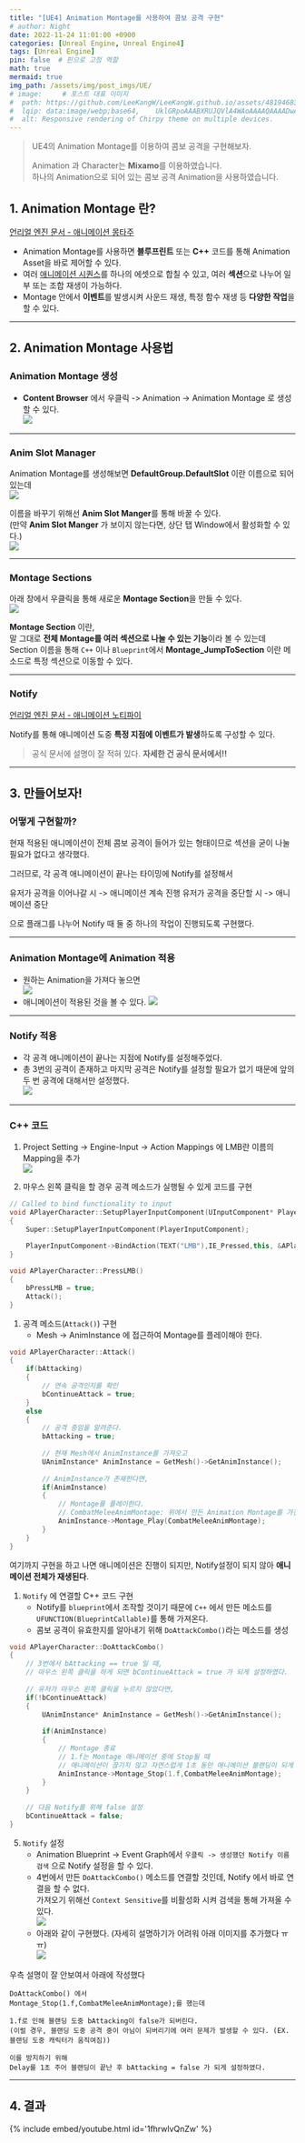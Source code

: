 ```yaml
---
title: "[UE4] Animation Montage를 사용하여 콤보 공격 구현"
# author: Night
date: 2022-11-24 11:01:00 +0900
categories: [Unreal Engine, Unreal Engine4]
tags: [Unreal Engine]
pin: false  # 핀으로 고정 역할
math: true
mermaid: true
img_path: /assets/img/post_imgs/UE/
# image:     # 포스트 대표 이미지
#  path: https://github.com/LeeKangW/LeeKangW.github.io/assets/48194683/7e5b8251-2544-4eea-b702-ad59aa404e9e
#  lqip: data:image/webp;base64,    UklGRpoAAABXRUJQVlA4WAoAAAAQAAAADwAABwAAQUxQSDIAAAARL0AmbZurmr57yyIiqE8oiG0bejIYEQTgqiDA9vqnsUSI6H+oAERp2HZ65qP/VIAWAFZQOCBCAAAA8AEAnQEqEAAIAAVAfCWkAALp8sF8rgRgAP7o9FDvMCkMde9PK7euH5M1m6VWoDXf2FkP3BqV0ZYbO6NA/VFIAAAA
#  alt: Responsive rendering of Chirpy theme on multiple devices.
---
```


>UE4의 Animation Montage를 이용하여 콤보 공격을 구현해보자.
>
>Animation 과 Character는 **Mixamo**를 이용하였습니다.  
>하나의 Animation으로 되어 있는 콤보 공격 Animation을 사용하였습니다.

## 1. Animation Montage 란?
[언리얼 엔진 문서 - 애니메이션 몽타주](https://docs.unrealengine.com/4.27/ko/AnimatingObjects/SkeletalMeshAnimation/AnimMontage/)  

- Animation Montage를 사용하면 **블루프린트** 또는 **C++** 코드를 통해 Animation Asset을 바로 제어할 수 있다.
- 여러 [애니메이션 시퀀스](https://docs.unrealengine.com/4.27/ko/AnimatingObjects/SkeletalMeshAnimation/Sequences/)를 하나의 에셋으로 합칠 수 있고, 여러 **섹션**으로 나누어 일부 또는 조합 재생이 가능하다.
- Montage 안에서 **이벤트**를 발생시켜 사운드 재생, 특정 함수 재생 등 **다양한 작업**을 할 수 있다.

***

## 2. Animation Montage 사용법
### Animation Montage 생성
- **Content Browser** 에서 우클릭 -> Animation -> Animation Montage 로 생성할 수 있다.  
![](https://images.velog.io/images/night/post/38e00542-2ae4-4b1e-8259-5b985bb10fb6/image.png)  

***

### Anim Slot Manager
Animation Montage를 생성해보면 **DefaultGroup.DefaultSlot** 이란 이름으로 되어 있는데  
![](https://images.velog.io/images/night/post/10dee241-e407-4b0a-a9af-9c4fd3faa12a/image.png)  

이름을 바꾸기 위해선 **Anim Slot Manger**를 통해 바꿀 수 있다.  
(만약 **Anim Slot Manger** 가 보이지 않는다면, 상단 탭 Window에서 활성화할 수 있다.)  
![](https://images.velog.io/images/night/post/685f35a4-0bb8-48da-a804-a22e9c32f56e/image.png)

***

### Montage Sections
아래 창에서 우클릭을 통해 새로운 **Montage Section**을 만들 수 있다.  
![](https://images.velog.io/images/night/post/2cf715fc-4eea-4638-8a51-4520aa2331cf/image.png)

**Montage Section** 이란,  
말 그대로 **전체 Montage를 여러 섹션으로 나눌 수 있는 기능**이라 볼 수 있는데  
Section 이름을 통해 `C++` 이나 `Blueprint`에서 **Montage_JumpToSection** 이란 메소드로 특정 섹션으로 이동할 수 있다.

***

### Notify
[언리얼 엔진 문서 - 애니메이션 노티파이](https://docs.unrealengine.com/4.27/ko/AnimatingObjects/SkeletalMeshAnimation/Sequences/Notifies/)  

Notify를 통해 애니메이션 도중 **특정 지점에 이벤트가 발생**하도록 구성할 수 있다.
>공식 문서에 설명이 잘 적혀 있다. **자세한 건 공식 문서에서!!**

***

## 3. 만들어보자!

### 어떻게 구현할까?
현재 적용된 애니메이션이 전체 콤보 공격이 들어가 있는 형태이므로 섹션을 굳이 나눌 필요가 없다고 생각했다.  

그러므로, 각 공격 애니메이션이 끝나는 타이밍에 Notify를 설정해서  

유저가 공격을 이어나갈 시 -> 애니메이션 계속 진행
유저가 공격을 중단할 시 -> 애니메이션 중단

으로 플래그를 나누어 Notify 때 둘 중 하나의 작업이 진행되도록 구현했다.

***

### Animation Montage에 Animation 적용
- 원하는 Animation을 가져다 놓으면  
![](https://images.velog.io/images/night/post/a3b1a28c-eb16-4efb-a61e-d27be6d628d8/image.png)  
- 애니메이션이 적용된 것을 볼 수 있다. 
![](https://images.velog.io/images/night/post/c5594f18-d3ac-44b8-b7e5-8f3a6e1a80d1/image.png)  

***

### Notify 적용
- 각 공격 애니메이션이 끝나는 지점에 Notify를 설정해주었다.
- 총 3번의 공격이 존재하고 마지막 공격은 Notify를 설정할 필요가 없기 때문에 앞의 두 번 공격에 대해서만 설정했다.  
![](https://images.velog.io/images/night/post/a0a8956f-27f5-41be-a939-177496974448/image.png)  

***

### C++ 코드
1. Project Setting -> Engine-Input -> Action Mappings 에 LMB란 이름의 Mapping을 추가  
![](https://images.velog.io/images/night/post/6d9b9d64-cfe6-4199-b647-a8271b213849/image.png)  

2. 마우스 왼쪽 클릭을 할 경우 공격 메소드가 실행될 수 있게 코드를 구현

```cpp
// Called to bind functionality to input
void APlayerCharacter::SetupPlayerInputComponent(UInputComponent* PlayerInputComponent)
{
	Super::SetupPlayerInputComponent(PlayerInputComponent);
    
	PlayerInputComponent->BindAction(TEXT("LMB"),IE_Pressed,this, &APlayerCharacter::PressLMB);
}

void APlayerCharacter::PressLMB()
{
	bPressLMB = true;
	Attack();
}
```   

1. 공격 메소드(`Attack()`) 구현
	- Mesh -> AnimInstance 에 접근하여 Montage를 플레이해야 한다.

```cpp
void APlayerCharacter::Attack()
{
	if(bAttacking)
	{
		// 연속 공격인지를 확인
		bContinueAttack = true;
	}
	else
	{
		// 공격 중임을 알려준다.
		bAttacking = true;
		
		// 현재 Mesh에서 AnimInstance를 가져오고
		UAnimInstance* AnimInstance = GetMesh()->GetAnimInstance();
	
		// AnimInstance가 존재한다면,
		if(AnimInstance)
		{
			// Montage를 플레이한다.
			// CombatMeleeAnimMontage: 위에서 만든 Animation Montage를 가진 변수
			AnimInstance->Montage_Play(CombatMeleeAnimMontage);
		}
	}
}
```
여기까지 구현을 하고 나면 애니메이션은 진행이 되지만, Notify설정이 되지 않아 **애니메이션 전체가 재생된다**.

1. `Notify` 에 연결할 C++ 코드 구현  
	- Notify를 `blueprint`에서 조작할 것이기 때문에 `C++` 에서 만든 메소드를 `UFUNCTION(BlueprintCallable)`를 통해 가져온다.  
    - 콤보 공격이 유효한지를 알아내기 위해 `DoAttackCombo()`라는 메소드를 생성  
    
```cpp
void APlayerCharacter::DoAttackCombo()
{
	// 3번에서 bAttacking == true 일 때,
	// 마우스 왼쪽 클릭을 하게 되면 bContinueAttack = true 가 되게 설정하였다.
    
	// 유저가 마우스 왼쪽 클릭을 누르지 않았다면,
	if(!bContinueAttack)
	{
		UAnimInstance* AnimInstance = GetMesh()->GetAnimInstance();
		
		if(AnimInstance)
		{
			// Montage 종료
			// 1.f는 Montage 애니메이션 중에 Stop될 때
			// 애니메이션이 끊기지 않고 자연스럽게 1초 동안 애니메이션 블랜딩이 되게 한다.
			AnimInstance->Montage_Stop(1.f,CombatMeleeAnimMontage);
		}
	}
	
	// 다음 Notify를 위해 false 설정
	bContinueAttack = false;
}
```

5. `Notify` 설정
	- Animation Blueprint -> Event Graph에서 `우클릭 -> 생성했던 Notify 이름 검색` 으로 Notify 설정을 할 수 있다.
    - 4번에서 만든 `DoAttackCombo()` 메소드를 연결할 것인데, Notify 에서 바로 연결을 할 수 없다.  
    가져오기 위해선 `Context Sensitive`를 비활성화 시켜 검색을 통해 가져올 수 있다.  
![](https://images.velog.io/images/night/post/12c56d71-ca53-4e5c-b894-0d73c48d3aaf/image.png)   
	- 아래와 같이 구현했다. (자세히 설명하기가 어려워 아래 이미지를 추가했다 ㅠㅠ)  
![](https://images.velog.io/images/night/post/14617f92-137b-4674-8d09-93b0bfdc8ab9/image.png)  

우측 설명이 잘 안보여서 아래에 작성했다

```
DoAttackCombo() 에서
Montage_Stop(1.f,CombatMeleeAnimMontage);를 했는데

1.f로 인해 블랜딩 도중 bAttacking이 false가 되버린다.
(이럴 경우, 블랜딩 도중 공격 중이 아님이 되버리기에 여러 문제가 발생할 수 있다. (EX. 블랜딩 도중 캐릭터가 움직여짐))

이를 방지하기 위해
Delay를 1초 주어 블랜딩이 끝난 후 bAttacking = false 가 되게 설정하였다.
```
***

## 4. 결과

{% include embed/youtube.html id='1fhrwlvQnZw' %}

    
